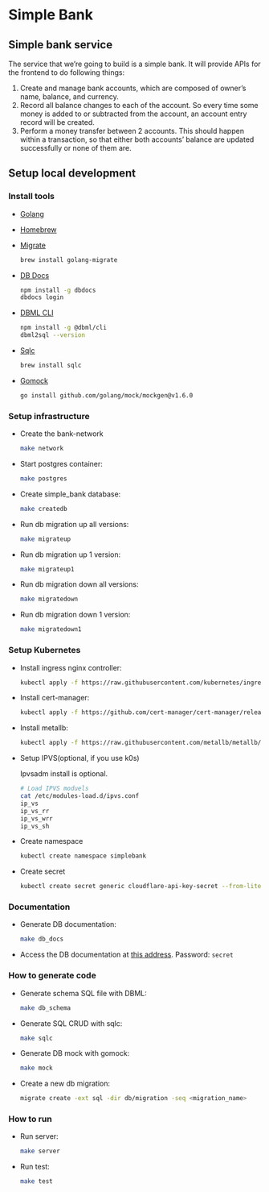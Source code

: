 # Simple Bank

## Simple bank service

The service that we’re going to build is a simple bank. It will provide APIs for the frontend to do following things:

1. Create and manage bank accounts, which are composed of owner’s name, balance, and currency.
2. Record all balance changes to each of the account. So every time some money is added to or subtracted from the account, an account entry record will be created.
3. Perform a money transfer between 2 accounts. This should happen within a transaction, so that either both accounts’ balance are updated successfully or none of them are.

## Setup local development

### Install tools

- [Golang](https://golang.org/)
- [Homebrew](https://brew.sh/)
- [Migrate](https://github.com/golang-migrate/migrate/tree/master/cmd/migrate)

    ```bash
    brew install golang-migrate
    ```

- [DB Docs](https://dbdocs.io/docs)

    ```bash
    npm install -g dbdocs
    dbdocs login
    ```

- [DBML CLI](https://www.dbml.org/cli/#installation)

    ```bash
    npm install -g @dbml/cli
    dbml2sql --version
    ```

- [Sqlc](https://github.com/kyleconroy/sqlc#installation)

    ```bash
    brew install sqlc
    ```

- [Gomock](https://github.com/golang/mock)

    ``` bash
    go install github.com/golang/mock/mockgen@v1.6.0
    ```

### Setup infrastructure

- Create the bank-network

    ``` bash
    make network
    ```

- Start postgres container:

    ```bash
    make postgres
    ```

- Create simple_bank database:

    ```bash
    make createdb
    ```

- Run db migration up all versions:

    ```bash
    make migrateup
    ```

- Run db migration up 1 version:

    ```bash
    make migrateup1
    ```

- Run db migration down all versions:

    ```bash
    make migratedown
    ```

- Run db migration down 1 version:

    ```bash
    make migratedown1
    ```

### Setup Kubernetes

- Install ingress nginx controller:

    ```bash
    kubectl apply -f https://raw.githubusercontent.com/kubernetes/ingress-nginx/controller-v1.3.1/deploy/static/provider/cloud/deploy.yaml
    ```

- Install cert-manager:

    ```bash
    kubectl apply -f https://github.com/cert-manager/cert-manager/releases/download/v1.9.1/cert-manager.yaml
    ```

- Install metallb:

    ```bash
    kubectl apply -f https://raw.githubusercontent.com/metallb/metallb/v0.13.5/config/manifests/metallb-native.yaml
    ```

- Setup IPVS(optional, if you use k0s)

    Ipvsadm install is optional.

    ```bash
    # Load IPVS moduels
    cat /etc/modules-load.d/ipvs.conf
    ip_vs
    ip_vs_rr
    ip_vs_wrr
    ip_vs_sh
    ```

- Create namespace

    ```bash
    kubectl create namespace simplebank
    ```

- Create secret

    ```bash
    kubectl create secret generic cloudflare-api-key-secret --from-literal api-key=<key> -n cert-manager
    ```

### Documentation

- Generate DB documentation:

    ```bash
    make db_docs
    ```

- Access the DB documentation at [this address](https://dbdocs.io/techschool.guru/simple_bank). Password: `secret`

### How to generate code

- Generate schema SQL file with DBML:

    ```bash
    make db_schema
    ```

- Generate SQL CRUD with sqlc:

    ```bash
    make sqlc
    ```

- Generate DB mock with gomock:

    ```bash
    make mock
    ```

- Create a new db migration:

    ```bash
    migrate create -ext sql -dir db/migration -seq <migration_name>
    ```

### How to run

- Run server:

    ```bash
    make server
    ```

- Run test:

    ```bash
    make test
    ```